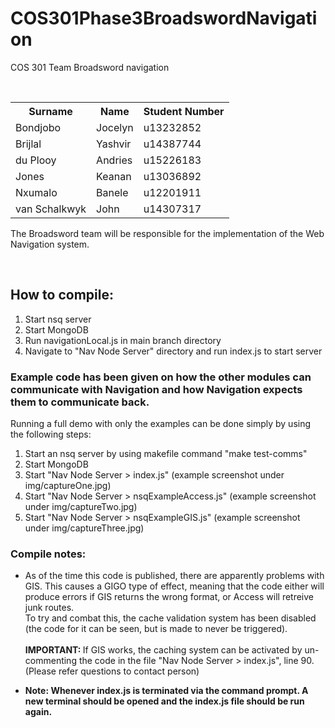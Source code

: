 # COS301Phase3BroadswordNavigation
COS 301 Team Broadsword navigation

<table>
  <tr>
    <th>Surname</th>
    <th>Name</th>
    <th>Student Number</th>
  </tr>
  <tr>
    <td>Bondjobo</td>
    <td>Jocelyn</td>
    <td>u13232852</td>
  </tr>
  <tr>
    <td>Brijlal</td>
    <td>Yashvir</td>
    <td>u14387744</td>
  </tr>
  <tr>
    <td>du Plooy</td>
    <td>Andries</td>
    <td>u15226183</td>
  </tr>
  <tr>
    <td>Jones</td>
    <td>Keanan</td>
    <td>u13036892</td>
  </tr>
  <tr>
    <td>Nxumalo</td>
    <td>Banele</td>
    <td>u12201911</td>
  </tr>
  <tr>
    <td>van Schalkwyk</td>
    <td>John</td>
    <td>u14307317</td>
  </tr>
</table>

The Broadsword team will be responsible for the implementation of the Web Navigation system.

<br/>
<h2><b>How to compile:</b></h2>

<ol>
	<li>Start nsq server</li>
	<li>Start MongoDB</li>
	<li>Run navigationLocal.js in main branch directory</li>
	<li>Navigate to "Nav Node Server" directory and run index.js to start server</li>
</ol>

<h3>Example code has been given on how the other modules can communicate with Navigation and how Navigation expects them to communicate back.</h3>

<p>Running a full demo with only the examples can be done simply by using the following steps:</p>

<ol>
	<li>Start an nsq server by using makefile command "make test-comms"</li>
	<li>Start MongoDB</li>
	<li>Start "Nav Node Server > index.js" (example screenshot under img/captureOne.jpg)</li>
	<li>Start "Nav Node Server > nsqExampleAccess.js" (example screenshot under img/captureTwo.jpg)</li>
	<li>Start "Nav Node Server > nsqExampleGIS.js" (example screenshot under img/captureThree.jpg)</li>
</ol>

<h3>Compile notes:</h3>

<ul>
	<li>
		<p>As of the time this code is published, there are apparently problems with GIS. This causes a GIGO type of effect, meaning that the code either will produce errors if GIS returns the wrong format, or Access will retreive junk routes. <br/>To try and combat this, the cache validation system has been disabled (the code for it can be seen, but is made to never be triggered).
		<br/>
		<br/>
		<b>IMPORTANT: </b> If GIS works, the caching system can be activated by un-commenting the code in the file "Nav Node Server > index.js", line 90. (Please refer questions to contact person) 
		</p>
	</li>
	<li>
		<b>Note: Whenever index.js is terminated via the command prompt. A new terminal should be opened and the index.js file should be run again.</b>
	</li>
</ul>
